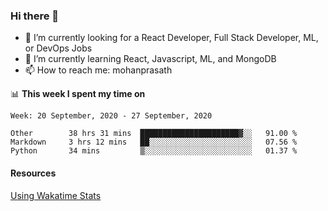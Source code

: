 ### Hi there 👋

- 🔭 I’m currently looking for a React Developer, Full Stack Developer, ML, or DevOps Jobs
- 🌱 I’m currently learning React, Javascript, ML, and MongoDB
- 📫 How to reach me: mohanprasath

📊 **This week I spent my time on**
<!--START_SECTION:waka-->
```text
Week: 20 September, 2020 - 27 September, 2020

Other        38 hrs 31 mins  ██████████████████████▓░░   91.00 % 
Markdown     3 hrs 12 mins   ██░░░░░░░░░░░░░░░░░░░░░░░   07.56 % 
Python       34 mins         ▒░░░░░░░░░░░░░░░░░░░░░░░░   01.37 % 
```
<!--END_SECTION:waka-->

#### Resources
[Using Wakatime Stats](https://github.com/marketplace/actions/waka-readme)
